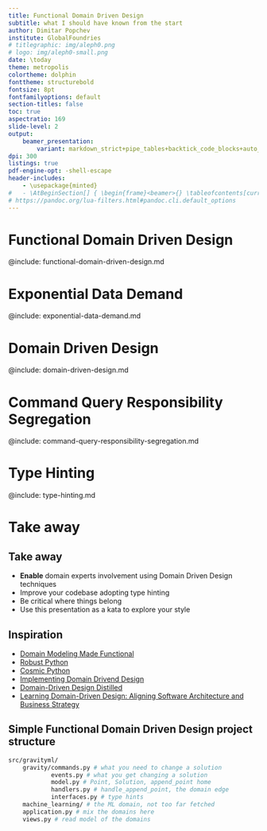 ```yaml
---
title: Functional Domain Driven Design
subtitle: what I should have known from the start
author: Dimitar Popchev
institute: GlobalFoundries
# titlegraphic: img/aleph0.png
# logo: img/aleph0-small.png
date: \today
theme: metropolis
colortheme: dolphin
fonttheme: structurebold
fontsize: 8pt
fontfamilyoptions: default
section-titles: false
toc: true
aspectratio: 169
slide-level: 2
output:
    beamer_presentation:
        variant: markdown_strict+pipe_tables+backtick_code_blocks+auto_identifiers+strikeout+yaml_metadata_block+implicit_figures+all_symbols_escapable+link_attributes+smart+fenced_divs
dpi: 300
listings: true
pdf-engine-opt: -shell-escape
header-includes:
    - \usepackage{minted}
#   - \AtBeginSection[] { \begin{frame}<beamer>{} \tableofcontents[currentsection] \end{frame} }
# https://pandoc.org/lua-filters.html#pandoc.cli.default_options
---
```


# Functional Domain Driven Design

@include: functional-domain-driven-design.md

# Exponential Data Demand

@include: exponential-data-demand.md

# Domain Driven Design

@include: domain-driven-design.md

# Command Query Responsibility Segregation

@include: command-query-responsibility-segregation.md

# Type Hinting

@include: type-hinting.md

# Take away

## Take away

- **Enable** domain experts involvement using Domain Driven Design techniques
- Improve your codebase adopting type hinting
- Be critical where things belong
- Use this presentation as a kata to explore your style

## Inspiration

- [Domain Modeling Made Functional](https://pragprog.com/titles/swdddf/domain-modeling-made-functional/)
- [Robust Python](https://www.oreilly.com/library/view/robust-python/9781098100650/)
- [Cosmic Python](https://www.cosmicpython.com/)
- [Implementing Domain Drivend Design](https://www.amazon.com/Implementing-Domain-Driven-Design-Vaughn-Vernon/dp/0321834577)
- [Domain-Driven Design Distilled](https://www.amazon.com/Domain-Driven-Design-Distilled-Vaughn-Vernon/dp/0134434420)
- [Learning Domain-Driven Design: Aligning Software Architecture and Business Strategy](https://www.amazon.com/Learning-Domain-Driven-Design-Aligning-Architecture/dp/1098100131)

## Simple Functional Domain Driven Design project structure

```bash
src/gravityml/
    gravity/commands.py # what you need to change a solution
            events.py # what you get changing a solution
            model.py # Point, Solution, append_point home
            handlers.py # handle_append_point, the domain edge
            interfaces.py # type hints
    machine_learning/ # the ML domain, not too far fetched
    application.py # mix the domains here
    views.py # read model of the domains
```

